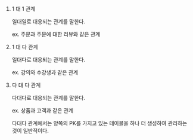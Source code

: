 1. 1 대 1 관계

    일대일로 대응되는 관계를 말한다.

    ex. 주문과 주문에 대한 리뷰와 같은 관계

2. 1 대 다 관계

    일대다로 대응되는 관계를 말한다.

    ex. 강의와 수강생과 같은 관계

3. 다 대 다 관계

    다대다로 대응되는 관계를 말한다.

    ex. 상품과 고객과 같은 관계

    다대다 관계에서는 양쪽의 PK를 가지고 있는 테이블을 하나 더 생성하여 관리하는 것이 일반적이다.